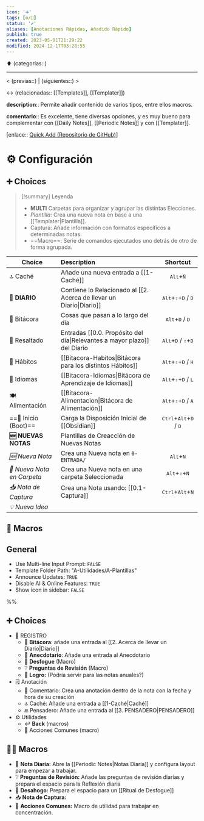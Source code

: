 ```yaml
---
icon: '➕'
tags: [⚙️/🔌]
status: '✔️'
aliases: [Anotaciones Rápidas, Añadido Rápido]
publish: true
created: 2023-05-01T21:29:22
modified: 2024-12-17T03:28:55
---
```


⬆️ (categorías::)

---

< (previas::) | (siguientes::) >

↔️ (relacionadas:: [[Templates]], [[Templater]])

**description**:: Permite añadir contenido de varios tipos, entre ellos macros.

**comentario**:: Es excelente, tiene diversas opciones, y es muy bueno para complementar con [[Daily Notes]], [[Periodic Notes]] y con [[Templater]].

[enlace:: [Quick Add (Repositorio de GitHub)](https://github.com/chhoumann/quickadd)]

# ⚙️ Configuración

## ➕ Choices

> [!summary] Leyenda
> - **MULTI** Carpetas para organizar y agrupar las distintas Elecciones.
> - *Plantilla*: Crea una nueva nota en base a una [[Templater|Plantilla]].
> - Captura: Añade información con formatos específicos a determinadas notas.
> - ==Macro==: Serie de comandos ejecutados uno detrás de otro de forma agrupada.

| Choice                     | Description                                                              |                          Shortcut                          |
| -------------------------- |:------------------------------------------------------------------------ |:----------------------------------------------------------:|
| 🔝 Caché                   | Añade una nueva entrada a [[1-Caché]]                                    |                <kbd>Alt</kbd>+<kbd>Ñ</kbd>                 |
| **📒 DIARIO**              | Contiene lo Relacionado al [[2. Acerca de llevar un Diario\|Diario]]     |  <kbd>Alt</kbd>+<kbd>⇧</kbd>+<kbd>D</kbd> / <kbd>D</kbd>   |
| 📒 Bitácora                | Cosas que pasan a lo largo del día                                       |         <kbd>Alt</kbd>+<kbd>D</kbd> / <kbd>D</kbd>         |
| 🛟 Resaltado                | Entradas [[0.0. Propósito del día\|Relevantes a mayor plazo]] del Diario |  <kbd>Alt</kbd>+<kbd>D</kbd> / <kbd>⇧</kbd>+<kbd>D</kbd>   |
| 🔂 Hábitos                 | [[Bitacora-Habitos\|Bitácora para los distintos Hábitos]]                |  <kbd>Alt</kbd>+<kbd>⇧</kbd>+<kbd>D</kbd> / <kbd>H</kbd>   |
| 🦉 Idiomas                 | [[Bitacora-Idiomas\|Bitácora de Aprendizaje de Idiomas]]                 |  <kbd>Alt</kbd>+<kbd>⇧</kbd>+<kbd>D</kbd> / <kbd>L</kbd>   |
| 🍽️ Alimentación            | [[Bitacora-Alimentacion\|Bitácora de Alimentación]]                      |  <kbd>Alt</kbd>+<kbd>⇧</kbd>+<kbd>D</kbd> / <kbd>A</kbd>   |
| ==🥾 Inicio (Boot)==       | Carga la Disposición Inicial de [[Obsidian]]                             | <kbd>Ctrl</kbd>+<kbd>Alt</kbd>+<kbd>D</kbd> / <kbd>D</kbd> |
| **🆕 NUEVAS NOTAS**        | Plantillas de Creacción de Nuevas Notas                                  |                                                            |
| *🆕 Nueva Nota*            | Crea una Nueva nota en `0-ENTRADA/`                                      |                <kbd>Alt</kbd>+<kbd>N</kbd>                 |
| *📂 Nueva Nota en Carpeta* | Crea una Nueva nota en una carpeta Seleccionada                          |          <kbd>Alt</kbd>+<kbd>⇧</kbd>+<kbd>N</kbd>          |
| *📥 Nota de Captura*       | Crea una Nota usando: [[0.1-Captura]]                                    |        <kbd>Ctrl</kbd>+<kbd>Alt</kbd>+<kbd>N</kbd>         |
| *💡 Nueva Idea*            |                                                                          |                                                            |

## 🔄️ Macros

## General

- Use Multi-line Input Prompt: `FALSE`
- Template Folder Path: "A-Utilidades/A-Plantillas"
- Announce Updates: `TRUE`
- Disable AI & Online Features: `TRUE`
- Show icon in sidebar: `FALSE`

%%

## ➕ Choices

- 💽 REGISTRO
	- 📒 **Bitácora**: añade una entrada al [[2. Acerca de llevar un Diario|Diario]]
	- 💽 **Anecdotario**: Añade una entrada al Anecdotario
	- 👹 **Desfogue** (Macro)
	- ❔ **Preguntas de Revisión** (Macro)
	- 🏅 **Logro:** (Podría servir para las notas anuales?)
- 🗒️ Anotación
	- 💬 Comentario: Crea una anotación dentro de la nota con la fecha y hora de su creación
	- 🔝 Caché: Añade una entrada a [[1-Caché|Caché]]
	- 🔚 Pensadero: Añade una entrada al [[3. PENSADERO|PENSADERO]]
- ⚙️ Utilidades
	- ↩️ **Back** (macros)
	- 🔄️ Acciones Comunes (macro)

## 💠🔀 Macros

- 📆 **Nota Diaria:** Abre la [[Periodic Notes|Notas Diaria]] y configura layout para empezar a trabajar.
- ❔ **Preguntas de Revisión:** Añade las preguntas de revisión diarias y prepara el espacio para la Reflexión diaria
- 👹 **Desahogo:** Prepara el espacio para un [[Ritual de Desfogue]]
- 📥 **Nota de Captura:**
- 🔄️ **Acciones Comunes:** Macro de utilidad para trabajar en concentración.
